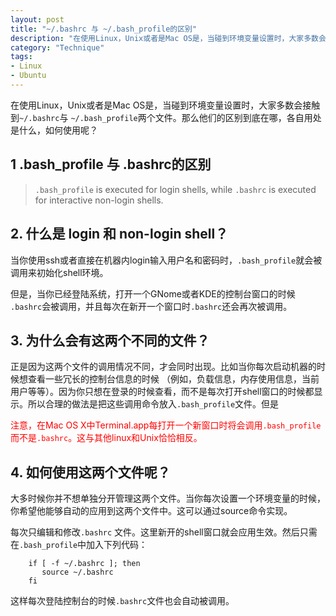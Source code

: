 ```yaml
---
layout: post
title: "~/.bashrc 与 ~/.bash_profile的区别"
description: "在使用Linux，Unix或者是Mac OS是，当碰到环境变量设置时，大家多数会接触到`~/.bashrc`与 `~/.bash_profile`两个文件。那么他们的区别到底在哪，各自用处是什么，如何使用呢？"
category: "Technique"
tags:
- Linux
- Ubuntu
---
```



在使用Linux，Unix或者是Mac OS是，当碰到环境变量设置时，大家多数会接触到`~/.bashrc`与 `~/.bash_profile`两个文件。那么他们的区别到底在哪，各自用处是什么，如何使用呢？

## 1 .bash_profile 与 .bashrc的区别
> `.bash_profile` is executed for login shells, while `.bashrc` is executed for interactive non-login shells.

## 2. 什么是 login 和 non-login shell？
当你使用ssh或者直接在机器内login输入用户名和密码时，`.bash_profile`就会被调用来初始化shell环境。  

但是，当你已经登陆系统，打开一个GNome或者KDE的控制台窗口的时候 `.bashrc`会被调用，并且每次在新开一个窗口时`.bashrc`还会再次被调用。

## 3. 为什么会有这两个不同的文件？
正是因为这两个文件的调用情况不同，才会同时出现。比如当你每次启动机器的时候想查看一些冗长的控制台信息的时候 （例如，负载信息，内存使用信息，当前用户等等）。因为你只想在登录的时候查看，而不是每次打开shell窗口的时候都显示。所以合理的做法是把这些调用命令放入`.bash_profile`文件。但是<p style="color: #ff0000;">注意，在Mac OS X中Terminal.app每打开一个新窗口时将会调用`.bash_profile`而不是`.bashrc`。这与其他linux和Unix恰恰相反。</p>

## 4. 如何使用这两个文件呢？

大多时候你并不想单独分开管理这两个文件。当你每次设置一个环境变量的时候，你希望他能够自动的应用到这两个文件中。这可以通过source命令实现。

每次只编辑和修改`.bashrc` 文件。这里新开的shell窗口就会应用生效。然后只需在`.bash_profile`中加入下列代码：
	
		if [ -f ~/.bashrc ]; then
		   source ~/.bashrc
		fi


这样每次登陆控制台的时候`.bashrc`文件也会自动被调用。
